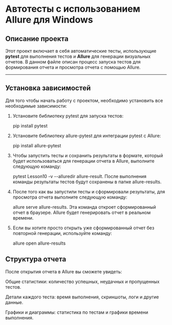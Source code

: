 # Автотесты с использованием Allure для Windows

## Описание проекта

Этот проект включает в себя автоматические тесты, использующие **pytest** для выполнения тестов и **Allure** для генерации визуальных отчетов. В данном файле описан процесс запуска тестов для формирования отчета и просмотра отчета с помощью Allure.

---

## Установка зависимостей

Для того чтобы начать работу с проектом, необходимо установить все необходимые зависимости:

1. Установите библиотеку pytest для запуска тестов:

   pip install pytest

2. Установите библиотеку allure-pytest для интеграции pytest с Allure:

   pip install allure-pytest

3. Чтобы запустить тесты и сохранить результаты в формате, который будет использоваться для генерации отчета в Allure, выполните следующую команду:

   pytest Lesson10 -v --alluredir allure-result. После выполнения команды результаты тестов будут сохранены в папке allure-results.

4. После того как вы запустили тесты и сформировали результаты, для просмотра отчета выполните следующую команду:

   allure serve allure-results. Эта команда откроет сформированный отчет в браузере. Allure будет генерировать отчет в реальном времени.

5. Если вы хотите просто открыть уже сформированный отчет без повторной генерации, используйте команду:

   allure open allure-results

## Структура отчета
После открытия отчета в Allure вы сможете увидеть:

Общие статистики: количество успешных, неудачных и пропущенных тестов.

Детали каждого теста: время выполнения, скриншоты, логи и другие данные.

Графики и диаграммы: статистика по тестам и графики времени выполнения.